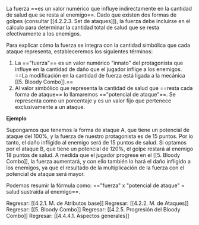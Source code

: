 
La fuerza ==es un valor numérico que influye indirectamente en la cantidad de salud que se resta al enemigo==. Dado que existen dos formas de golpes (consultar [[4.2.2.3. Set de ataques]]), la fuerza debe incluirse en el cálculo para determinar la cantidad total de salud que se resta efectivamente a los enemigos. 

Para explicar cómo la fuerza se integra con la cantidad simbólica que cada ataque representa, estableceremos los siguientes términos:

1. La =="fuerza"== es un valor numérico "innato" del protagonista que influye en la cantidad de daño que el jugador inflige a los enemigos. ==La modificación en la cantidad de fuerza está ligada a la mecánica [[5. Bloody Combo]].==
2. Al valor simbólico que representa la cantidad de salud que ==resta cada forma de ataque== lo llamaremos =="potencial de ataque"==. Se representa como un porcentaje y es un valor fijo que pertenece exclusivamente a un ataque.

**Ejemplo**

Supongamos que tenemos la forma de ataque A, que tiene un potencial de ataque del 100%, y la fuerza de nuestro protagonista es de 15 puntos. Por lo tanto, el daño infligido al enemigo será de 15 puntos de salud. Si optamos por el ataque B, que tiene un potencial de 120%, el golpe restará al enemigo 18 puntos de salud. A medida que el jugador progrese en el [[5. Bloody Combo]], la fuerza aumentará, y con ello también lo hará el daño infligido a los enemigos, ya que el resultado de la multiplicación de la fuerza con el potencial de ataque será mayor.

Podemos resumir la fórmula como: =="fuerza" x "potencial de ataque" = salud sustraída al enemigo==.


Regresar: [[4.2.1. M. de Atributos base]]
Regresar: [[4.2.2. M. de Ataques]]
Regresar: [[5. Bloody Combo]]
Regresar: [[4.2.5. Progresión del Bloody Combo]]
Regresar: [[4.4.4.1. Aspectos generales]]